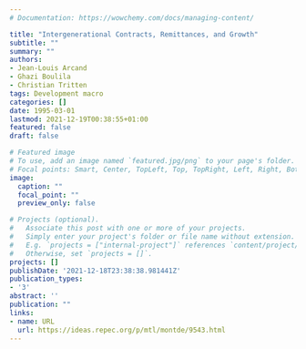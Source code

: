 ```yaml
---
# Documentation: https://wowchemy.com/docs/managing-content/

title: "Intergenerational Contracts, Remittances, and Growth"
subtitle: ""
summary: ""
authors: 
- Jean-Louis Arcand
- Ghazi Boulila
- Christian Tritten
tags: Development macro
categories: []
date: 1995-03-01
lastmod: 2021-12-19T00:38:55+01:00
featured: false
draft: false

# Featured image
# To use, add an image named `featured.jpg/png` to your page's folder.
# Focal points: Smart, Center, TopLeft, Top, TopRight, Left, Right, BottomLeft, Bottom, BottomRight.
image:
  caption: ""
  focal_point: ""
  preview_only: false

# Projects (optional).
#   Associate this post with one or more of your projects.
#   Simply enter your project's folder or file name without extension.
#   E.g. `projects = ["internal-project"]` references `content/project/deep-learning/index.md`.
#   Otherwise, set `projects = []`.
projects: []
publishDate: '2021-12-18T23:38:38.981441Z'
publication_types:
- '3'
abstract: ''
publication: ""
links:
- name: URL
  url: https://ideas.repec.org/p/mtl/montde/9543.html
---
```

